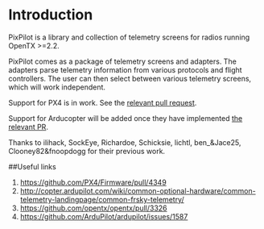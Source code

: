 # Introduction

PixPilot is a library and collection of telemetry screens for radios running OpenTX >=2.2.

PixPilot comes as a package of telemetry screens and adapters.
The adapters parse telemetry information from various protocols and flight controllers.
The user can then select between various telemetry screens, which will work independent.

Support for PX4 is in work. See the [relevant pull request](https://github.com/PX4/Firmware/pull/4361).

Support for Arducopter will be added once they have implemented [the relevant PR](https://github.com/ArduPilot/ardupilot/issues/1587).

Thanks to ilihack, SockEye, Richardoe, Schicksie, lichtl, ben_&Jace25, Clooney82&fnoopdogg for their previous work.


##Useful links
1. https://github.com/PX4/Firmware/pull/4349
2. http://copter.ardupilot.com/wiki/common-optional-hardware/common-telemetry-landingpage/common-frsky-telemetry/
3. https://github.com/opentx/opentx/pull/3326
4. https://github.com/ArduPilot/ardupilot/issues/1587
